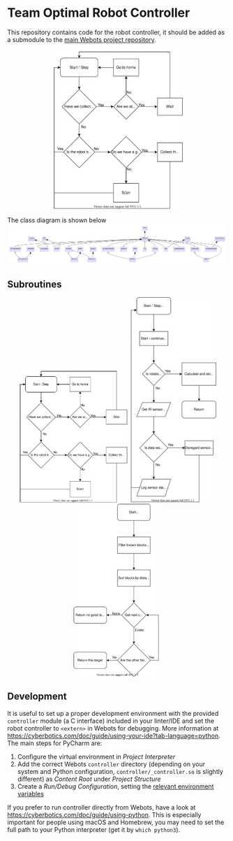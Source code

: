 # Team Optimal Robot Controller

This repository contains code for the robot controller, it should be added as a
submodule to the [main Webots project
repository](https://github.com/IDP-L211/simulation).

<p align="center">
  <img alt="Overall Flowchart" src="docs/figs/overall_flow.svg" width="300">
</p>

The class diagram is shown below
![Class Diagram](docs/figs/uml.svg)

## Subroutines

<p align="center">
  <img alt="Motion" src="docs/figs/overall_flow.svg" width="250">
  <img alt="Scanning" src="docs/figs/scan_flow.svg" width="200">
  <img alt="Targeting" src="docs/figs/target_flow.svg" width="200">
</p>


## Development

It is useful to set up a proper development environment with the provided
`controller` module (a C interface) included in your linter/IDE and set the
robot controller to `<extern>` in Webots for debugging. More information at
https://cyberbotics.com/doc/guide/using-your-ide?tab-language=python. The main
steps for PyCharm are:

1. Configure the virtual environment in _Project Interpreter_
2. Add the correct Webots `controller` directory (depending on your system and
   Python configuration, `controller/_controller.so` is slightly different) as
   _Content Root_ under _Project Structure_
3. Create a _Run/Debug Configuration_, setting the [relevant environment
   variables](https://cyberbotics.com/doc/guide/running-extern-robot-controllers?tab-language=python)

If you prefer to run controller directly from Webots, have a look at
https://cyberbotics.com/doc/guide/using-python. This is especially important
for people using macOS and Homebrew, you may need to set the full path to your
Python interpreter (get it by `which python3`).
